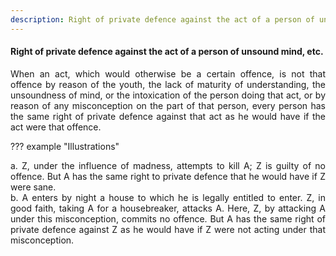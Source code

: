 ```yaml
---
description: Right of private defence against the act of a person of unsound mind, etc.
---
```


#### Right of private defence against the act of a person of unsound mind, etc.
<div style="text-align: justify">

When an act, which would otherwise be a certain offence, is not that offence by reason of the youth, the lack of maturity of understanding, the unsoundness of mind, or the intoxication of the person doing that act, or by reason of any misconception on the part of that person, every person has the same right of private defence against that act as he would have if the act were that offence.

</div>

??? example "Illustrations"
    <div style="text-align: justify"> a. Z, under the influence of madness, attempts to kill A; Z is guilty of no offence. But A has the same right to private defence that he would have if Z were sane.
    <div style="text-align: justify"> b. A enters by night a house to which he is legally entitled to enter. Z, in good faith, taking A for a housebreaker, attacks A. Here, Z, by attacking A under this misconception, commits no offence. But A has the same right of private defence against Z as he would have if Z were not acting under that misconception.
